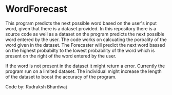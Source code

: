 # WordForecast
This program predicts the next possible word based on the user's input word, given that there is a dataset provided.
In this repository there is a source code as well as a dataset on the program predicts the next possible word entered by the user. The code works on calcuating the porbality of the word given in the dataset. The Forecaster will predict the next word bassed on the highest probabilty to the lowest probability of the word which is present on the right of the word entered by the user.

If the word is not present in the dataset it might return a error. Currently the program run on a limited dataset. The individual might increase the length of the dataset to boost the accuracy of the program.

Code by: Rudraksh Bhardwaj
